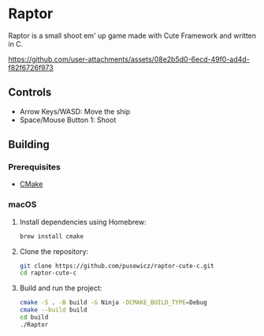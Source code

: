 # Raptor

Raptor is a small shoot em' up game made with Cute Framework and written in C.

https://github.com/user-attachments/assets/08e2b5d0-6ecd-49f0-ad4d-f82f6726f973

## Controls

- Arrow Keys/WASD: Move the ship
- Space/Mouse Button 1: Shoot

## Building

### Prerequisites

- [CMake](https://cmake.org/)

### macOS

1. Install dependencies using Homebrew:
   ```sh
   brew install cmake
   ```
2. Clone the repository:
   ```sh
   git clone https://github.com/pusewicz/raptor-cute-c.git
   cd raptor-cute-c
   ```
3. Build and run the project:
   ```sh
   cmake -S . -B build -G Ninja -DCMAKE_BUILD_TYPE=Debug
   cmake --build build
   cd build
   ./Raptor
   ```
